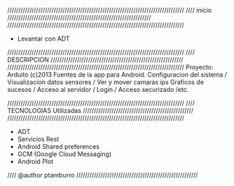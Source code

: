////////////////////////////////////////////////////////////////////////////////
////  inicio   /////////////////////////////////////////////////////////////////
////////////////////////////////////////////////////////////////////////////////

- Levantar con ADT

////////////////////////////////////////////////////////////////////////////////
////  DESCRIPCION   ////////////////////////////////////////////////////////////
////////////////////////////////////////////////////////////////////////////////
Proyecto: Arduito (c)2013
Fuentes de la app para Android.
Configuracion del sistema / Visualizacion datos sensores / Ver y mover camaras ips
Graficos de sucesos / Acceso al servidor / Login / Acceso securizado /etc.

////////////////////////////////////////////////////////////////////////////////
////  TECNOLOGIAS Utilizadas  //////////////////////////////////////////////////
////////////////////////////////////////////////////////////////////////////////
- ADT 
- Servicios Rest
- Android Shared preferences
- GCM (Google Cloud Messaging)
- Android Plot


////  @author ptamburro  ///////////////////////////////////////////////////////